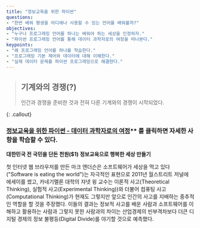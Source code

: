 ```yaml
---
title: "정보교육을 위한 파이썬"
questions:
- "한번 배워 평생을 어디에나 사용할 수 있는 언어를 배워볼까?"
objectives:
- "누구나 프로그래밍 언어를 하나는 배워야 하는 세상을 인정하자."
- "파이썬 프로그래밍 언어를 통해 데이터 과학자로의 여정을 떠나본다."
keypoints:
- "왜 프로그래밍 언어를 하나를 학습한다."
- "프로그래밍 기본 제어와 데이터에 대해 이해한다."
- "실제 데이터 문제를 파이썬 프로그래밍으로 해결한다."
---
```


> ## 기계와의 경쟁(?)
>
> 인간과 경쟁을 준비한 것과 전혀 다른 기계와의 경쟁이 시작되었다. 
> 
{: .callout}


### [**정보교육을 위한 파이썬 - 데이터 과학자로의 여정**](https://statkclee.github.io/pythonlearn-kr/)** 를 클릭하면 자세한 사항을 학습할 수 있다.


**대한민국 전 국민을 단돈 천원($1) 정보교육으로 행복한 세상 만들기**

첫 인터넷 웹 브라우저를 만든 마크 앤더슨은 소프트웨어가 세상을 먹고 있다("Software is eating the world")는 자극적인 표현으로 2011년 월스트리트 저널에 에세이를 썼고, 카네기멜론 대학의 쟈넷 윙 교수는 이론적 사고(Theoretical Thinking), 실험적 사고(Experimental Thinking))와 더불어 컴퓨팅 사고(Computational Thinking)가 현재도 그렇지만 앞으로 인간의 사고를 지배하는 중추적인 역할을 할 것을 주장했다. 이들의 결과는 정보적 사고를 배운 사람과 소프트웨어를 이해하고 활용하는 사람과 그렇지 못한 사람과의 차이는 산업경제의 빈부격차보다 더큰 디지털 경제의 정보 불평등(Digital Divide)를 야기할 것으로 예측했다.

